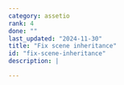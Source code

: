 ```yaml
---
category: assetio
rank: 4
done: ""
last_updated: "2024-11-30"
title: "Fix scene inheritance"
id: "fix-scene-inheritance"
description: |

---
```

